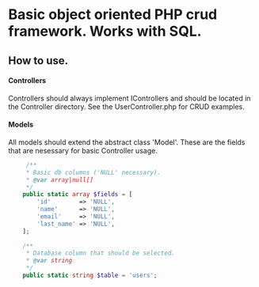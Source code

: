 # Basic object oriented PHP crud framework. Works with SQL.

## How to use.
#### Controllers
Controllers should always implement IControllers and should be located in the Controller directory. See the UserController.php for CRUD examples.
#### Models
All models should extend the abstract class 'Model'. These are the fields that are nesessary for basic Controller usage.
```php
     /**
     * Basic db columns ('NULL' necessary).
     * @var array|null[]
     */
    public static array $fields = [
        'id'        => 'NULL',
        'name'      => 'NULL',
        'email'     => 'NULL',
        'last_name' => 'NULL',
    ];
    
    /**
     * Database column that should be selected.
     * @var string
     */
    public static string $table = 'users';
```

